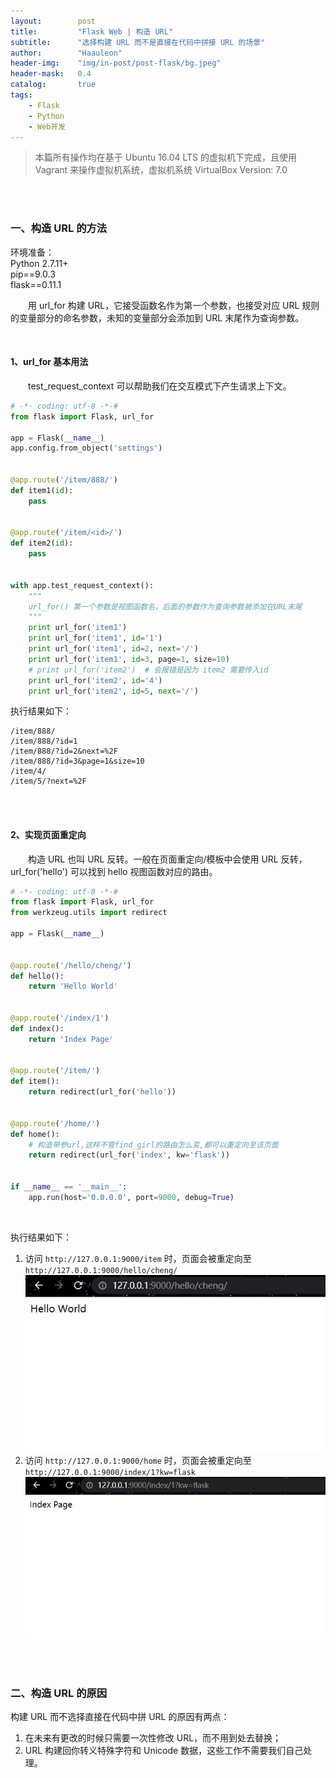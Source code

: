 ```yaml
---
layout:        post
title:         "Flask Web | 构造 URL"
subtitle:      "选择构建 URL 而不是直接在代码中拼接 URL 的场景"
author:        "Haauleon"
header-img:    "img/in-post/post-flask/bg.jpeg"
header-mask:   0.4
catalog:       true
tags:
    - Flask
    - Python
    - Web开发
---
```


> 本篇所有操作均在基于 Ubuntu 16.04 LTS 的虚拟机下完成，且使用 Vagrant 来操作虚拟机系统，虚拟机系统 VirtualBox Version: 7.0 

<br>
<br>

### 一、构造 URL 的方法
环境准备：     
Python 2.7.11+      
pip==9.0.3     
flask==0.11.1   

&emsp;&emsp;用 url_for 构建 URL，它接受函数名作为第一个参数，也接受对应 URL 规则的变量部分的命名参数，未知的变量部分会添加到 URL 末尾作为查询参数。 

<br>

#### 1、url_for 基本用法
&emsp;&emsp;test_request_context 可以帮助我们在交互模式下产生请求上下文。     
```python
# -*- coding: utf-8 -*-#
from flask import Flask, url_for

app = Flask(__name__)
app.config.from_object('settings')


@app.route('/item/888/')
def item1(id):
    pass


@app.route('/item/<id>/')
def item2(id):
    pass


with app.test_request_context():
    """
    url_for() 第一个参数是视图函数名，后面的参数作为查询参数被添加在URL末尾
    """
    print url_for('item1')
    print url_for('item1', id='1')
    print url_for('item1', id=2, next='/')
    print url_for('item1', id=3, page=1, size=10)
    # print url_for('item2')  # 会报错是因为 item2 需要传入id
    print url_for('item2', id='4')
    print url_for('item2', id=5, next='/')
```

执行结果如下：    
```
/item/888/
/item/888/?id=1
/item/888/?id=2&next=%2F
/item/888/?id=3&page=1&size=10
/item/4/
/item/5/?next=%2F
```

<br>
<br>

#### 2、实现页面重定向
&emsp;&emsp;构造 URL 也叫 URL 反转。一般在页面重定向/模板中会使用 URL 反转，url_for('hello') 可以找到 hello 视图函数对应的路由。         
```python
# -*- coding: utf-8 -*-#
from flask import Flask, url_for
from werkzeug.utils import redirect

app = Flask(__name__)


@app.route('/hello/cheng/')
def hello():
    return 'Hello World'


@app.route('/index/1')
def index():
    return 'Index Page'


@app.route('/item/')
def item():
    return redirect(url_for('hello'))


@app.route('/home/')
def home():
    # 构造带参url,这样不管find_girl的路由怎么变,都可以重定向至该页面
    return redirect(url_for('index', kw='flask'))


if __name__ == '__main__':
    app.run(host='0.0.0.0', port=9000, debug=True)

```

<br>

执行结果如下：     
1. 访问 `http://127.0.0.1:9000/item` 时，页面会被重定向至 `http://127.0.0.1:9000/hello/cheng/`     
    ![](\img\in-post\post-flask\2022-11-16-flask-structure-url-1.jpg)      
2. 访问 `http://127.0.0.1:9000/home` 时，页面会被重定向至 `http://127.0.0.1:9000/index/1?kw=flask`         
    ![](\img\in-post\post-flask\2022-11-16-flask-structure-url-2.jpg) 

<br>
<br>

### 二、构造 URL 的原因
构建 URL 而不选择直接在代码中拼 URL 的原因有两点：       
1. 在未来有更改的时候只需要一次性修改 URL，而不用到处去替换；       
2. URL 构建回你转义特殊字符和 Unicode 数据，这些工作不需要我们自己处理。    